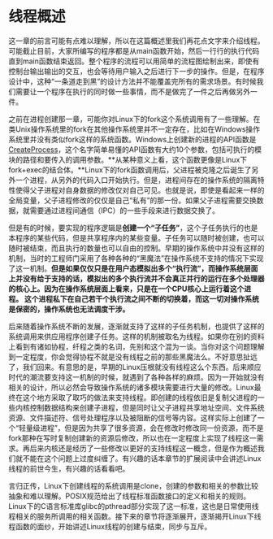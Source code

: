 # 线程概述

这一章的前言可能有点难以理解，所以在这篇概述里我们再花点文字来介绍线程。可能截止目前，大家所编写的程序都是从main函数开始，然后一行行的执行代码直到main函数结束返回。整个程序的流程可以用简单的流程图绘制出来，即使有控制台输出输出的交互，也会等待用户输入之后进行下一步的操作。但是，在程序设计中，这种“一条道走到黑”的设计方法并不能覆盖完所有的需求场景。有时候我们需要让一个程序在执行的同时做一些事情，而不是做完了一件之后再做另外一件。

之前在进程创建那一章，可能你对Linux下的fork这个系统调用有了一些理解。在类Unix操作系统里的fork在其他操作系统里并不一定存在，比如在Windows操作系统里并没有类似fork这样的系统函数。Windows上创建新的进程的API函数是[CreateProcess](https://msdn.microsoft.com/en-us/library/ms682425.aspx)，这个名字简单易懂的API函数有大约10个参数，包括可执行的模块的路径和要传入的调用参数。**从某种意义上看，这个函数更像是Linux下fork+exec的结合体。**Linux下的fork函数调用后，父进程被克隆之后诞生了另外一个进程，从另外的代码入口开始执行。但是，进程间存在的操作系统的隔离特性使得父子进程对自身数据的修改仅对自己可见。也就是说，即使是看起来一样的全局变量，父子进程修改的仅仅是自己“私有”的那一份。如果父子进程需要交换数据，就需要通过进程间通信（IPC）的一些手段来进行数据交换了。

但是有的时候，要实现的程序逻辑是**创建一个“子任务”**，这个子任务执行的也是本程序的某些代码，但是共享程序内的某些变量。子任务可以随时被创建，也可以随时被结束，而且执行的数量也可以自由的控制。早期的操作系统中并没有这样的机制，当时的工程师门采用了各种各种的“黑魔法”在操作系统不支持的情况下实现了这一机制。**但是如果仅仅只是在用户态模拟出多个“执行流”，而操作系统层面上并没有给于支持的话，模拟出的多个执行流并不会真正并行的运行在多个处理器的核心上。因为在操作系统层面上看来，只是在一个CPU核心上运行着这个进程。 这个进程私下在自己若干个执行流之间不断的切换着，而这一切对操作系统是保密的，操作系统也无法调度干涉。**

后来随着操作系统不断的发展，逐渐就支持了这样的子任务机制，也提供了这样的系统调用来供应用程序创建子任务。这样的机制被取名为线程。如果你在别的资料上看到有诸如协程，纤程之类的名词，先别和这个混为一谈。当你对这个问题理解到一定程度，你会觉得协程不就是没有线程之前的那些黑魔法么。不好意思扯远了，我们回来。有意思的是，早期的Linux压根就没有线程这么个东西。后来顺应时代的潮流要支持这一机制的时候，就遇到了各种各样的麻烦。因为一开始就没有相关的设计，所以必然会导致操作系统的诸多模块需要进行大量的修改。Linux最终在这个地方采取了取巧的做法来支持线程。即创建的线程依旧是复制父进程的一些内核控制数据结构来创建子进程，但是同时让父子进程共享地址空间、文件系统资源、文件描述符、信号处理程序以及被阻断的信号等内容。这样实际上创建了一个“轻量级进程”，但是因为共享了很多资源，会在修改时修改同一份资源，而不是fork那种在写时复制创建新的资源后修改，所以也在一定程度上实现了线程这一需求。再后来内核还是经历了一些修改以更好的支持线程这一概念，但是作为概述我们就不能在这个问题上过度纠缠了。有兴趣的话本章节的扩展阅读中会讲述Linux线程的前世今生，有兴趣的话看看吧。

言归正传，Linux下创建线程的系统调用是clone，创建的参数和相关的参数比较抽象和难以理解。POSIX规范给出了线程标准函数接口的定义和相关的规则。Linux下的C语言标准库glibc的pthread部分实现了这一标准，这也是日常使用线程相关的服务所调用的相关函数。接下来的章节将逐渐展开，逐渐揭开Linux下线程函数的面纱，开始讲述Linux线程的创建与结束，同步与互斥。